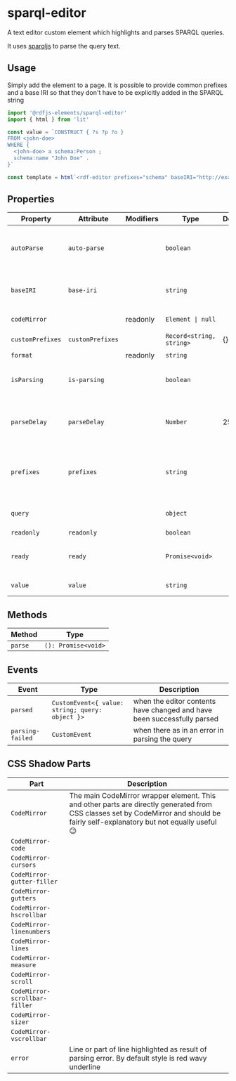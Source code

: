 # sparql-editor

A text editor custom element which highlights and parses SPARQL queries.

It uses [sparqljs](https://npm.im/sparqljs) to parse the query text.

## Usage

Simply add the element to a page. It is possible to provide common prefixes and a base IRI
so that they don't have to be explicitly added in the SPARQL string

```js
import '@rdfjs-elements/sparql-editor'
import { html } from 'lit'

const value = `CONSTRUCT { ?s ?p ?o }
FROM <john-doe>
WHERE {
  <john-doe> a schema:Person ;
  schema:name "John Doe" .
}`

const template = html`<rdf-editor prefixes="schema" baseIRI="http://example.com/" .value="${value}"></rdf-editor>`
```

## Properties

| Property         | Attribute        | Modifiers | Type                     | Default | Description                                      |
|------------------|------------------|-----------|--------------------------|---------|--------------------------------------------------|
| `autoParse`      | `auto-parse`     |           | `boolean`                |         | if set to true, parses the contents automatically when typing. Otherwise, parses on `blur` event |
| `baseIRI`        | `base-iri`       |           | `string`                 |         | Value of the `BASE` directive which will be injected to the query |
| `codeMirror`     |                  | readonly  | `Element \| null`        |         | The underlying `<wc-codemirror>` element         |
| `customPrefixes` | `customPrefixes` |           | `Record<string, string>` | {}      | a map of custom prefixes or overrides            |
| `format`         |                  | readonly  | `string`                 |         |                                                  |
| `isParsing`      | `is-parsing`     |           | `boolean`                |         | set to true while the elements parses data when the code has changed |
| `parseDelay`     | `parseDelay`     |           | `Number`                 | 250     | time in milliseconds after which parsing will begin while typing. Only applies when `autoParse` is set |
| `prefixes`       | `prefixes`       |           | `string`                 |         | a comma-separated list of prefixes to use for serializing. Any prefix included in the [`@zazuko/vocabularies` package](https://github.com/zazuko/rdf-vocabularies/tree/master/ontologies) can be used |
| `query`          |                  |           | `object`                 |         | The JS object representing the query             |
| `readonly`       | `readonly`       |           | `boolean`                |         |                                                  |
| `ready`          | `ready`          |           | `Promise<void>`          |         | a one-time promise which resolves when CodeMirror has been initialized |
| `value`          | `value`          |           | `string`                 |         | The raw contents of the code editor              |

## Methods

| Method  | Type                |
|---------|---------------------|
| `parse` | `(): Promise<void>` |

## Events

| Event            | Type                                            | Description                                      |
|------------------|-------------------------------------------------|--------------------------------------------------|
| `parsed`         | `CustomEvent<{ value: string; query: object }>` | when the editor contents have changed and have been successfully parsed |
| `parsing-failed` | `CustomEvent`                                   | when there as in an error in parsing the query   |

## CSS Shadow Parts

| Part                          | Description                                      |
|-------------------------------|--------------------------------------------------|
| `CodeMirror`                  | The main CodeMirror wrapper element. This and other parts are directly generated from CSS classes set by CodeMirror and should be fairly self-explanatory but not equally useful 😉 |
| `CodeMirror-code`             |                                                  |
| `CodeMirror-cursors`          |                                                  |
| `CodeMirror-gutter-filler`    |                                                  |
| `CodeMirror-gutters`          |                                                  |
| `CodeMirror-hscrollbar`       |                                                  |
| `CodeMirror-linenumbers`      |                                                  |
| `CodeMirror-lines`            |                                                  |
| `CodeMirror-measure`          |                                                  |
| `CodeMirror-scroll`           |                                                  |
| `CodeMirror-scrollbar-filler` |                                                  |
| `CodeMirror-sizer`            |                                                  |
| `CodeMirror-vscrollbar`       |                                                  |
| `error`                       | Line or part of line highlighted as result of parsing error. By default style is red wavy underline |
